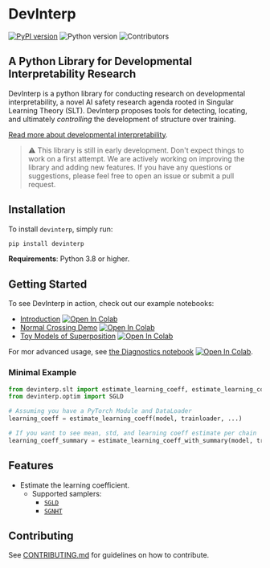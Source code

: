 # DevInterp

[![PyPI version](https://badge.fury.io/py/devinterp.svg)](https://badge.fury.io/py/devinterp) ![Python version](https://img.shields.io/pypi/pyversions/devinterp) ![Contributors](https://img.shields.io/github/contributors/timaeus-research/devinterp)



## A Python Library for Developmental Interpretability Research

DevInterp is a python library for conducting research on developmental interpretability, a novel AI safety research agenda rooted in Singular Learning Theory (SLT). DevInterp proposes tools for detecting, locating, and ultimately _controlling_ the development of structure over training.

[Read more about developmental interpretability](https://www.lesswrong.com/posts/TjaeCWvLZtEDAS5Ex/towards-developmental-interpretability).

> :warning: This library is still in early development. Don't expect things to work on a first attempt. We are actively working on improving the library and adding new features. If you have any questions or suggestions, please feel free to open an issue or submit a pull request.

## Installation

To install `devinterp`, simply run:

```bash
pip install devinterp
```

**Requirements**: Python 3.8 or higher.

## Getting Started

To see DevInterp in action, check out our example notebooks:


- [Introduction](https://www.github.com/timaeus-research/devinterp/blob/main/examples/introduction.ipynb) [![Open In Colab](https://colab.research.google.com/assets/colab-badge.svg)](https://colab.research.google.com/github/timaeus-research/devinterp/blob/main/examples/introduction.ipynb)
- [Normal Crossing Demo](https://www.github.com/timaeus-research/devinterp/blob/main/examples/normal_crossing.ipynb) [![Open In Colab](https://colab.research.google.com/assets/colab-badge.svg)](https://colab.research.google.com/github/timaeus-research/devinterp/blob/main/examples/normal_crossing.ipynb)
- [Toy Models of Superposition](https://www.github.com/timaeus-research/devinterp/blob/main/examples/tms.ipynb) [![Open In Colab](https://colab.research.google.com/assets/colab-badge.svg)](https://colab.research.google.com/github/timaeus-research/devinterp/blob/main/examples/tms.ipynb)

For mor advanced usage, see [the Diagnostics notebook](https://www.github.com/timaeus-research/devinterp/blob/main/examples/diagnostics.ipynb) [![Open In Colab](https://colab.research.google.com/assets/colab-badge.svg)](https://colab.research.google.com/github/timaeus-research/devinterp/blob/main/examples/diagnostics.ipynb).


### Minimal Example

```python
from devinterp.slt import estimate_learning_coeff, estimate_learning_coeff_with_summary
from devinterp.optim import SGLD

# Assuming you have a PyTorch Module and DataLoader
learning_coeff = estimate_learning_coeff(model, trainloader, ...)

# If you want to see mean, std, and learning coeff estimate per chain
learning_coeff_summary = estimate_learning_coeff_with_summary(model, trainloader, ...)

```

## Features

- Estimate the learning coefficient.
  - Supported samplers: 
    - [`SGLD`](https://www.github.com/timaeus-research/devinterp/blob/main/src/devinterp/optim/sgld.py)
    - [`SGNHT`](https://www.github.com/timaeus-research/devinterp/blob/main/src/devinterp/optim/sgnht.py)

## Contributing

See [CONTRIBUTING.md](./CONTRIBUTING.md) for guidelines on how to contribute.

